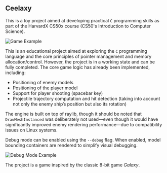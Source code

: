 ## Ceelaxy

This is a toy project aimed at developing practical `C` programming skills as part of the HarvardX CS50x course (CS50's Introduction to Computer Science).

![Game Example](docs/assets/life.gif)

This is an educational project aimed at exploring the `C` programming language and the core principles of pointer management and memory allocation/control. However, the project is in a working state and can be fully completed. The core game logic has already been implemented, including:

- Positioning of enemy models
- Positioning of the player model
- Support for player shooting (spacebar key)
- Projectile trajectory computation and hit detection (taking into account not only the enemy ship’s position but also its rotation)

The engine is built on top of raylib, though it should be noted that `DrawMeshInstanced` was deliberately not used—even though it would have significantly improved enemy rendering performance—due to compatibility issues on Linux systems.

Debug mode can be enabled using the `--debug` flag. When enabled, model bounding containers are rendered to simplify visual debugging.

![Debug Mode Example](docs/assets/debug.gif)

The project is a game inspired by the classic 8-bit game *Galaxy*.
